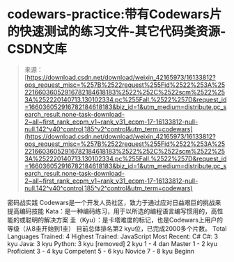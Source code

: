 <!--yml
category: codewars
date: 2022-08-13 11:30:40
-->

# codewars-practice:带有Codewars片的快速测试的练习文件-其它代码类资源-CSDN文库

> 来源：[https://download.csdn.net/download/weixin_42165973/16133812?ops_request_misc=%257B%2522request%255Fid%2522%253A%2522166036052916782184618183%2522%252C%2522scm%2522%253A%252220140713.130102334.pc%255Fall.%2522%257D&request_id=166036052916782184618183&biz_id=1&utm_medium=distribute.pc_search_result.none-task-download-2~all~first_rank_ecpm_v1~rank_v31_ecpm-17-16133812-null-null.142^v40^control,185^v2^control&utm_term=codewars](https://download.csdn.net/download/weixin_42165973/16133812?ops_request_misc=%257B%2522request%255Fid%2522%253A%2522166036052916782184618183%2522%252C%2522scm%2522%253A%252220140713.130102334.pc%255Fall.%2522%257D&request_id=166036052916782184618183&biz_id=1&utm_medium=distribute.pc_search_result.none-task-download-2~all~first_rank_ecpm_v1~rank_v31_ecpm-17-16133812-null-null.142^v40^control,185^v2^control&utm_term=codewars)

密码战实践 Codewars是一个开发人员社区，致力于通过应对日益艰巨的挑战来提高编码技能 Kata：是一种编码练习，用于以所选的编程语言编写惯用的，高性能的或聪明的解决方案 圭（Kyu）：是卡塔难度的标记，也是Codewars上用户的等级（从8圭开始到1圭） 目前总体排名第2 kyu位，已完成2000多个片数。 Total Languages Trained: 4 Highest Trained: JavaScript Most Recent: C# C#: 3 kyu Java: 3 kyu Python: 3 kyu [removed] 2 kyu 1 - 4 dan Master 1 - 2 kyu Proficient 3 - 4 kyu Competent 5 - 6 kyu Novice 7 - 8 kyu Beginn